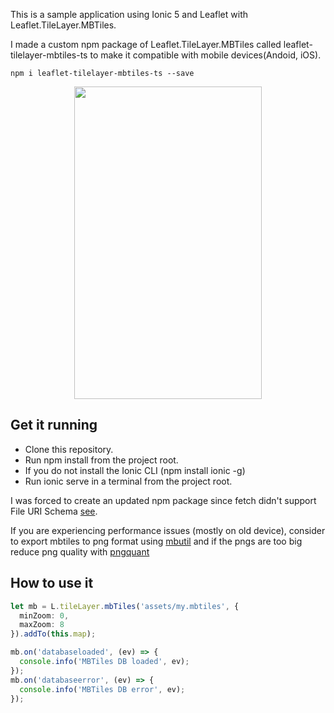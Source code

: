 This is a sample application using Ionic 5 and Leaflet with Leaflet.TileLayer.MBTiles.

I made a custom npm package of Leaflet.TileLayer.MBTiles called leaflet-tilelayer-mbtiles-ts to make it compatible with mobile devices(Andoid, iOS).

`npm i leaflet-tilelayer-mbtiles-ts --save`

<p align="center">
  <img width="300" height="500" src="https://user-images.githubusercontent.com/13056641/34644747-c5864a32-f33c-11e7-8608-ea4565c12952.png">
</p>

## Get it running
* Clone this repository.
* Run npm install from the project root.
* If you do not install the Ionic CLI (npm install ionic -g)
* Run ionic serve in a terminal from the project root.

I was forced to create an updated npm package since fetch didn't support File URI Schema [see](https://github.com/github/fetch/pull/92#issuecomment-140665932).

If you are experiencing performance issues (mostly on old device), consider to export mbtiles to png format using [mbutil](https://github.com/mapbox/mbutil) and if the pngs are too big reduce png quality with [pngquant](https://pngquant.org/)

## How to use it
```typescript
let mb = L.tileLayer.mbTiles('assets/my.mbtiles', {
  minZoom: 0,
  maxZoom: 8
}).addTo(this.map);

mb.on('databaseloaded', (ev) => {
  console.info('MBTiles DB loaded', ev);
});
mb.on('databaseerror', (ev) => {
  console.info('MBTiles DB error', ev);
});
```
